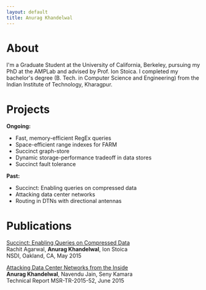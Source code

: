 ```yaml
---
layout: default
title: Anurag Khandelwal
---
```

# About

I'm a Graduate Student at the University of California, Berkeley, pursuing my 
PhD at the AMPLab and advised by Prof. Ion Stoica. I completed my bachelor's 
degree (B. Tech. in Computer Science and Engineering) from the Indian Institute 
of Technology, Kharagpur.

# Projects
**Ongoing:**
<ul>
  <li> Fast, memory-efficient RegEx queries </li>
  <li> Space-efficient range indexes for FARM </li>
  <li> Succinct graph-store </li>
  <li> Dynamic storage-performance tradeoff in data stores </li>
  <li> Succinct fault tolerance </li>
</ul>

**Past:**
<ul>
  <li> Succinct: Enabling queries on compressed data </li>
  <li> Attacking data center networks </li>
  <li> Routing in DTNs with directional antennas </li>
</ul>

# Publications
[Succinct: Enabling Queries on Compressed Data](https://www.usenix.org/system/files/conference/nsdi15/nsdi15-paper-agarwal.pdf)<br>
Rachit Agarwal, **Anurag Khandelwal**, Ion Stoica<br>
NSDI, Oakland, CA, May 2015

[Attacking Data Center Networks from the Inside](http://research.microsoft.com/apps/pubs/default.aspx?id=249024)<br>
**Anurag Khandelwal**, Navendu Jain, Seny Kamara<br>
Technical Report MSR-TR-2015-52, June 2015